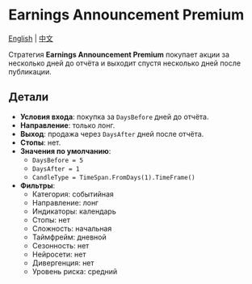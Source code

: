 # Earnings Announcement Premium
[English](README.md) | [中文](README_zh.md)

Стратегия **Earnings Announcement Premium** покупает акции за несколько дней до отчёта и выходит спустя несколько дней после публикации.

## Детали
- **Условия входа**: покупка за `DaysBefore` дней до отчёта.
- **Направление**: только лонг.
- **Выход**: продажа через `DaysAfter` дней после отчёта.
- **Стопы**: нет.
- **Значения по умолчанию**:
  - `DaysBefore = 5`
  - `DaysAfter = 1`
  - `CandleType = TimeSpan.FromDays(1).TimeFrame()`
- **Фильтры**:
  - Категория: событийная
  - Направление: лонг
  - Индикаторы: календарь
  - Стопы: нет
  - Сложность: начальная
  - Таймфрейм: дневной
  - Сезонность: нет
  - Нейросети: нет
  - Дивергенция: нет
  - Уровень риска: средний
